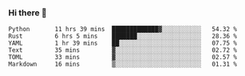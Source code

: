 ### Hi there 👋

<!--
**aaronzs/aaronzs** is a ✨ _special_ ✨ repository because its `README.md` (this file) appears on your GitHub profile.

Here are some ideas to get you started:

- 🔭 I’m currently working on ...
- 🌱 I’m currently learning ...
- 👯 I’m looking to collaborate on ...
- 🤔 I’m looking for help with ...
- 💬 Ask me about ...
- 📫 How to reach me: ...
- 😄 Pronouns: ...
- ⚡ Fun fact: ...
-->

<!--START_SECTION:waka-->

```text
Python       11 hrs 39 mins  █████████████▓░░░░░░░░░░░   54.32 %
Rust         6 hrs 5 mins    ███████░░░░░░░░░░░░░░░░░░   28.36 %
YAML         1 hr 39 mins    ██░░░░░░░░░░░░░░░░░░░░░░░   07.75 %
Text         35 mins         ▓░░░░░░░░░░░░░░░░░░░░░░░░   02.72 %
TOML         33 mins         ▓░░░░░░░░░░░░░░░░░░░░░░░░   02.57 %
Markdown     16 mins         ▒░░░░░░░░░░░░░░░░░░░░░░░░   01.31 %
```

<!--END_SECTION:waka-->

